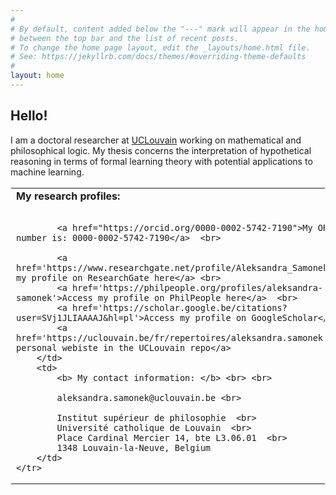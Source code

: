 ```yaml
---
#
# By default, content added below the "---" mark will appear in the home page
# between the top bar and the list of recent posts.
# To change the home page layout, edit the _layouts/home.html file.
# See: https://jekyllrb.com/docs/themes/#overriding-theme-defaults
#
layout: home
---
```



<h2>Hello!</h2>

I am a doctoral researcher at [UCLouvain](https://uclouvain.be/fr/index.html) working on mathematical and philosophical logic. My thesis concerns the interpretation of hypothetical reasoning in terms of formal learning theory with potential applications to machine learning.

<table style="border: 1px solid transparent">
	<tr>
		<td>
			<b> My research profiles: </b> <br> <br>

			<a href="https://orcid.org/0000-0002-5742-7190">My ORCID number is: 0000-0002-5742-7190</a>  <br>

			<a href='https://www.researchgate.net/profile/Aleksandra_Samonek'>Access my profile on ResearchGate here</a> <br>
			<a href='https://philpeople.org/profiles/aleksandra-samonek'>Access my profile on PhilPeople here</a>  <br>
			<a href='https://scholar.google.be/citations?user=SVj1JLIAAAAJ&hl=pl'>Access my profile on GoogleScholar</a> <br>  
			<a href='https://uclouvain.be/fr/repertoires/aleksandra.samonek'>View my personal webiste in the UCLouvain repo</a>
		</td>
		<td>
			<b> My contact information: </b> <br> <br>

			aleksandra.samonek@uclouvain.be <br>

			Institut supérieur de philosophie  <br>
			Université catholique de Louvain  <br>
			Place Cardinal Mercier 14, bte L3.06.01  <br>
			1348 Louvain-la-Neuve, Belgium
		</td>
	</tr>
</table>
